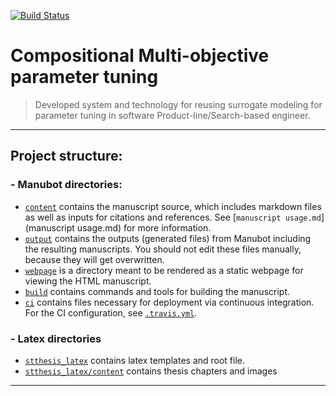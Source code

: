 [![Build Status](https://travis-ci.com/Valavanca/compositional-system-for-hyperparameter-tuning.svg?branch=master)](https://travis-ci.com/Valavanca/compositional-system-for-hyperparameter-tuning)

# Compositional Multi-objective parameter tuning

> Developed system and technology for reusing surrogate modeling for parameter tuning in software Product-line/Search-based engineer.
___

## Project structure:

### - Manubot directories:

+ [`content`](content) contains the manuscript source, which includes markdown files as well as inputs for citations and references.
  See [`manuscript usage.md`](manuscript usage.md) for more information.
+ [`output`](output) contains the outputs (generated files) from Manubot including the resulting manuscripts.
  You should not edit these files manually, because they will get overwritten.
+ [`webpage`](webpage) is a directory meant to be rendered as a static webpage for viewing the HTML manuscript.
+ [`build`](build) contains commands and tools for building the manuscript.
+ [`ci`](ci) contains files necessary for deployment via continuous integration.
  For the CI configuration, see [`.travis.yml`](.travis.yml).

### - Latex directories

+ [`stthesis_latex`](stthesis_latex) contains latex templates and root file.
+ [`stthesis_latex/content`](stthesis_latex/content) contains thesis chapters and images

___